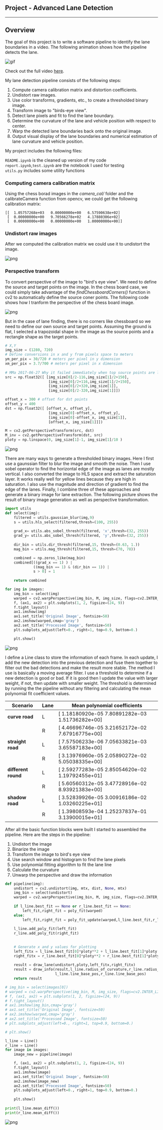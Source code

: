 ## Project - Advanced Lane Detection

---
## Overview
The goal of this project is to write a software pipeline to identify the lane boundaries in a video. The following animation shows how the pipeline detects the lane.

![gif](docs/project_video.gif)

Check out the full video [here](https://youtu.be/ipXSKLb3tWE).

My lane detection pipeline consists of the following steps:
1. Compute camera calibration matrix and distortion coefficients.
1. Undistort raw images.
1. Use color transforms, gradients, etc., to create a thresholded binary image.
1. Transform image to "birds-eye view".
1. Detect lane pixels and fit to find the lane boundary.
1. Determine the curvature of the lane and vehicle position with respect to center.
1. Warp the detected lane boundaries back onto the original image.
1. Output visual display of the lane boundaries and numerical estimation of lane curvature and vehicle position.

My project includes the following files:

`README.ipynb` is the cleaned up version of my code  
`report.ipynb`,`test.ipynb` are the notebook I used for testing  
`utils.py` includes some utility functions  
  
### Computing camera calibration matrix
Using the chess borad images in the *camera_cal/* folder and the calibrateCamera function from opencv, we could get the following calibration matrix:  

    [[  1.05757268e+03   0.00000000e+00   6.57590638e+02]
     [  0.00000000e+00   9.70566278e+02   4.17880306e+02]
     [  0.00000000e+00   0.00000000e+00   1.00000000e+00]]


### Undistort raw images
After we computed the calibration matrix we could use it to undistort the image.  

![png](docs/output_3_2.png)

### Perspective transform
To convert perspective of the image to "bird's eye view". We need to define the source and target points on the image. In the chess board case, we could simply take advantage of the *findChessboardCorners()* function in cv2 to automatically define the source coner points. The following code shows how I tranform the perspective of the chess board image.

![png](docs/output_5_0.png)


But in the case of lane finding, there is no corners like chessboard so we need to define our own source and target points. Assuming the ground is flat, I selected a trapozoidal shape in the image as the source points and a rectangle shape as the target points.


```python
# X,Y
img_size = (1280, 720)
# Define conversions in x and y from pixels space to meters
ym_per_pix = 30/720 # meters per pixel in y dimension
xm_per_pix = 3.7/700 # meters per pixel in x dimension
            
# MMa 2017-06-27 Why it failed immediately when top source points are less then half of the height ??!
src = np.float32([ [img_size[0]/2-116,img_size[1]/2+150],
                    [img_size[0]/2+116,img_size[1]/2+150],
                    [img_size[0]/2+320,img_size[1]],
                    [img_size[0]/2-320,img_size[1]]])

offset_x = 300 # offset for dst points
offset_y = 400
dst = np.float32([ [offset_x, offset_y], 
                    [img_size[0]-offset_x, offset_y], 
                    [img_size[0]-offset_x, img_size[1]], 
                    [offset_x, img_size[1]]])

M = cv2.getPerspectiveTransform(src, dst)
M_inv = cv2.getPerspectiveTransform(dst, src)
ploty = np.linspace(0, img_size[1]-1, img_size[1]/10 )
```

![png](docs/output_8_5.png)


There are many ways to generate a thresholded binary images. Here I first use a gaunssian filter to blur the image and smooth the noise. Then I use sobel operator to find the horizontal edge of the image as lanes are mostly vertical. I also converted the image to HLS space and extract the saturation layer. It works really well for yellow lines because they are high in saturation. I also use the magnitude and direction of gradient to find the edge of the lanes. Finally, I combine three of these approaches and generate a binary image for lane extraction. The following picture shows the result of binary image generation as well as perspective transformation. 


```python
import utils
def select(img):
    filtered = utils.gaussian_blur(img,9)
    s = utils.hls_select(filtered,thresh=(100, 255))
    
    grad_x= utils.abs_sobel_thresh(filtered, 'x',thresh=(32, 255))
    grad_y= utils.abs_sobel_thresh(filtered, 'y',thresh=(32, 255))
    
    dir_bin = utils.dir_thresh(filtered,15, thresh=(0.63, 1.))
    mag_bin = utils.mag_thresh(filtered,15, thresh=(70, 78))

    combined = np.zeros_like(mag_bin)
    combined[((grad_x == 1) ) | 
             ((mag_bin == 1) & (dir_bin == 1)) |
             s > 0] = 1
    
    return combined

for img in images:
    img_bin = select(img)
    warped = cv2.warpPerspective(img_bin, M, img_size, flags=cv2.INTER_LINEAR)
    f, (ax1, ax2) = plt.subplots(1, 2, figsize=(24, 9))
    f.tight_layout()
    ax1.imshow(img)
    ax1.set_title('Original Image', fontsize=50)
    ax2.imshow(warped,cmap='gray')
    ax2.set_title('Processed Image', fontsize=50)
    plt.subplots_adjust(left=0., right=1, top=0.9, bottom=0.)

    plt.show()
```

![png](docs/output_10_5.png)


I define a Line class to store the information of each frame. In each update, I add the new detection into the previous detection and fuse them together to filter out the bad detections and make the result more stable. The method I use is basically a moving average filter. I use a threshold to determine if a new detection is good or bad. If it is good then I update the value with larger weight, if not, then update with smaller weight. The threshold is determined by running the the pipeline without any filtering and calculating the mean polynomial fit coefficient values.

|Scenario | Lane |Mean polynomial coefficients |
--- | --- | ---
|**curve road**| 	L 	|	[  1.18180920e-05   7.80891282e-03   1.51736282e+00]
|        	|R 	|	[  4.46696746e-05   3.21652172e-02   7.67916775e+00]
|**straight road**| 	L 	|	[  7.57506233e-06   7.05633821e-03   3.65587183e+00]
|             	   | R 	|	[  3.13976960e-05   2.05890272e-02   5.05038335e+00]
|**different round**| 	L 	|	[  2.59277283e-05   2.85054620e-02   1.19792455e+01]
| 				    |R 	|	[  5.60560312e-05   3.47728916e-02   8.93921383e+00]
|**shadow road** 	|L 	|	[  3.52839926e-05   3.00916186e-02   1.03260225e+01]
| 				    |R 	|	[  1.39808593e-04   1.25237837e-01   3.13900015e+01]


After all the basic function blocks were built I started to assembled the pipeline. Here are the steps in the pipeline:

1. Undistort the image
2. Binarize the image
3. Transform the image to bird's eye view
4. Use search window and histogram to find the lane pixels
5. Use polynomial fitting algorithm to fit the lane line
6. Calculate the curvature
7. Unwarp the perspective and draw the information


```python
def pipeline(img):
    undistort = cv2.undistort(img, mtx, dist, None, mtx)
    img_bin = select(undistort)
    warped = cv2.warpPerspective(img_bin, M, img_size, flags=cv2.INTER_LINEAR)
    
    if l_line.best_fit == None or r_line.best_fit == None:
        left_fit,right_fit = poly_fit(warped)
    else:
        left_fit,right_fit = poly_fit_update(warped,l_line.best_fit,r_line.best_fit)
     
    l_line.add_poly_fit(left_fit)
    r_line.add_poly_fit(right_fit)
    
    
    # Generate x and y values for plotting
    left_fitx = l_line.best_fit[0]*ploty**2 + l_line.best_fit[1]*ploty + l_line.best_fit[2]
    right_fitx = r_line.best_fit[0]*ploty**2 + r_line.best_fit[1]*ploty + r_line.best_fit[2]
    
    result = draw_lane(undistort,ploty,left_fitx,right_fitx)
    result = draw_info(result,l_line.radius_of_curvature,r_line.radius_of_curvature,
                       l_line.line_base_pos,r_line.line_base_pos)
    return result

# img_bin = select(images[0])
# warped = cv2.warpPerspective(img_bin, M, img_size, flags=cv2.INTER_LINEAR)
# f, (ax1, ax2) = plt.subplots(1, 2, figsize=(24, 9))
# f.tight_layout()
# ax1.imshow(img_bin,cmap='gray')
# ax1.set_title('Original Image', fontsize=50)
# ax2.imshow(warped,cmap='gray')
# ax2.set_title('Processed Image', fontsize=50)
# plt.subplots_adjust(left=0., right=1, top=0.9, bottom=0.)

# plt.show()
```


```python
l_line = Line()
r_line = Line()
for image in images:
    image_new = pipeline(image)

    f, (ax1, ax2) = plt.subplots(1, 2, figsize=(24, 9))
    f.tight_layout()
    ax1.imshow(image)
    ax1.set_title('Original Image', fontsize=50)
    ax2.imshow(image_new)
    ax2.set_title('Processed Image', fontsize=50)
    plt.subplots_adjust(left=0., right=1, top=0.9, bottom=0.)
    
    plt.show()
    
print(l_line.mean_diff())
print(r_line.mean_diff())
```

![png](docs/output_16_4.png)
